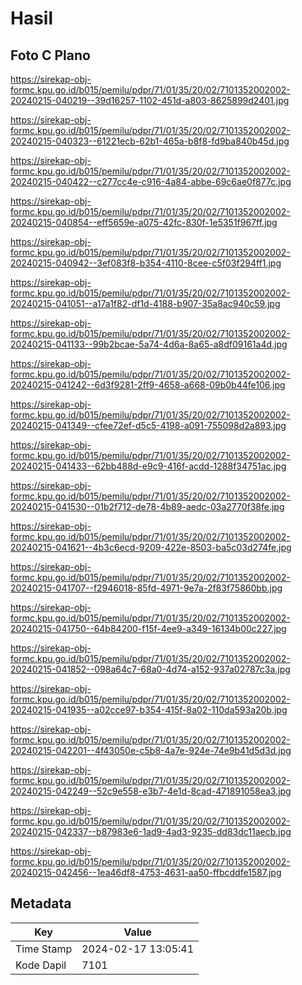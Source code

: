# Hasil

## Foto C Plano

https://sirekap-obj-formc.kpu.go.id/b015/pemilu/pdpr/71/01/35/20/02/7101352002002-20240215-040219--39d16257-1102-451d-a803-8625899d2401.jpg

https://sirekap-obj-formc.kpu.go.id/b015/pemilu/pdpr/71/01/35/20/02/7101352002002-20240215-040323--61221ecb-62b1-465a-b8f8-fd9ba840b45d.jpg

https://sirekap-obj-formc.kpu.go.id/b015/pemilu/pdpr/71/01/35/20/02/7101352002002-20240215-040422--c277cc4e-c916-4a84-abbe-69c6ae0f877c.jpg

https://sirekap-obj-formc.kpu.go.id/b015/pemilu/pdpr/71/01/35/20/02/7101352002002-20240215-040854--eff5659e-a075-42fc-830f-1e5351f967ff.jpg

https://sirekap-obj-formc.kpu.go.id/b015/pemilu/pdpr/71/01/35/20/02/7101352002002-20240215-040942--3ef083f8-b354-4110-8cee-c5f03f294ff1.jpg

https://sirekap-obj-formc.kpu.go.id/b015/pemilu/pdpr/71/01/35/20/02/7101352002002-20240215-041051--a17a1f82-df1d-4188-b907-35a8ac940c59.jpg

https://sirekap-obj-formc.kpu.go.id/b015/pemilu/pdpr/71/01/35/20/02/7101352002002-20240215-041133--99b2bcae-5a74-4d6a-8a65-a8df09161a4d.jpg

https://sirekap-obj-formc.kpu.go.id/b015/pemilu/pdpr/71/01/35/20/02/7101352002002-20240215-041242--6d3f9281-2ff9-4658-a668-09b0b44fe106.jpg

https://sirekap-obj-formc.kpu.go.id/b015/pemilu/pdpr/71/01/35/20/02/7101352002002-20240215-041349--cfee72ef-d5c5-4198-a091-755098d2a893.jpg

https://sirekap-obj-formc.kpu.go.id/b015/pemilu/pdpr/71/01/35/20/02/7101352002002-20240215-041433--62bb488d-e9c9-416f-acdd-1288f34751ac.jpg

https://sirekap-obj-formc.kpu.go.id/b015/pemilu/pdpr/71/01/35/20/02/7101352002002-20240215-041530--01b2f712-de78-4b89-aedc-03a2770f38fe.jpg

https://sirekap-obj-formc.kpu.go.id/b015/pemilu/pdpr/71/01/35/20/02/7101352002002-20240215-041621--4b3c6ecd-9209-422e-8503-ba5c03d274fe.jpg

https://sirekap-obj-formc.kpu.go.id/b015/pemilu/pdpr/71/01/35/20/02/7101352002002-20240215-041707--f2946018-85fd-4971-9e7a-2f83f75860bb.jpg

https://sirekap-obj-formc.kpu.go.id/b015/pemilu/pdpr/71/01/35/20/02/7101352002002-20240215-041750--64b84200-f15f-4ee9-a349-16134b00c227.jpg

https://sirekap-obj-formc.kpu.go.id/b015/pemilu/pdpr/71/01/35/20/02/7101352002002-20240215-041852--098a64c7-68a0-4d74-a152-937a02787c3a.jpg

https://sirekap-obj-formc.kpu.go.id/b015/pemilu/pdpr/71/01/35/20/02/7101352002002-20240215-041935--a02cce97-b354-415f-8a02-110da593a20b.jpg

https://sirekap-obj-formc.kpu.go.id/b015/pemilu/pdpr/71/01/35/20/02/7101352002002-20240215-042201--4f43050e-c5b8-4a7e-924e-74e9b41d5d3d.jpg

https://sirekap-obj-formc.kpu.go.id/b015/pemilu/pdpr/71/01/35/20/02/7101352002002-20240215-042249--52c9e558-e3b7-4e1d-8cad-471891058ea3.jpg

https://sirekap-obj-formc.kpu.go.id/b015/pemilu/pdpr/71/01/35/20/02/7101352002002-20240215-042337--b87983e6-1ad9-4ad3-9235-dd83dc11aecb.jpg

https://sirekap-obj-formc.kpu.go.id/b015/pemilu/pdpr/71/01/35/20/02/7101352002002-20240215-042456--1ea46df8-4753-4631-aa50-ffbcddfe1587.jpg


## Metadata

| Key        | Value               |
| ---------- | ------------------- |
| Time Stamp | 2024-02-17 13:05:41 |
| Kode Dapil | 7101                |



